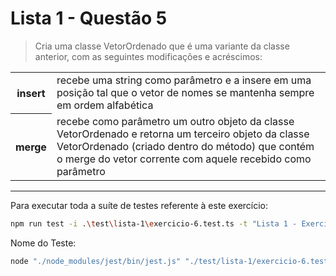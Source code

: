 # Lista 1 - Questão 5

> Cria uma classe VetorOrdenado que é uma variante da classe anterior, com as seguintes modificações
e acréscimos:

<table>
    <tr>
        <th>insert</th>
        <td>recebe uma string como parâmetro e a insere em uma posição tal que o vetor de nomes se mantenha sempre em ordem alfabética</td>
    </tr>
    <tr>
        <th>merge</th>
        <td>recebe como parâmetro um outro objeto da classe VetorOrdenado e retorna um terceiro objeto da classe VetorOrdenado (criado dentro do método) que contém o merge do vetor corrente com aquele recebido como parâmetro</td>
    </tr>
</table>


---

Para executar toda a suíte de testes referente à este exercício:

```bash
npm run test -i .\test\lista-1\exercicio-6.test.ts -t "Lista 1 - Exercício 6"
```

Nome do Teste:

```bash
node "./node_modules/jest/bin/jest.js" "./test/lista-1/exercicio-6.test.ts" -t "Lista 1 - Exercício 6 Nome do Teste"
```